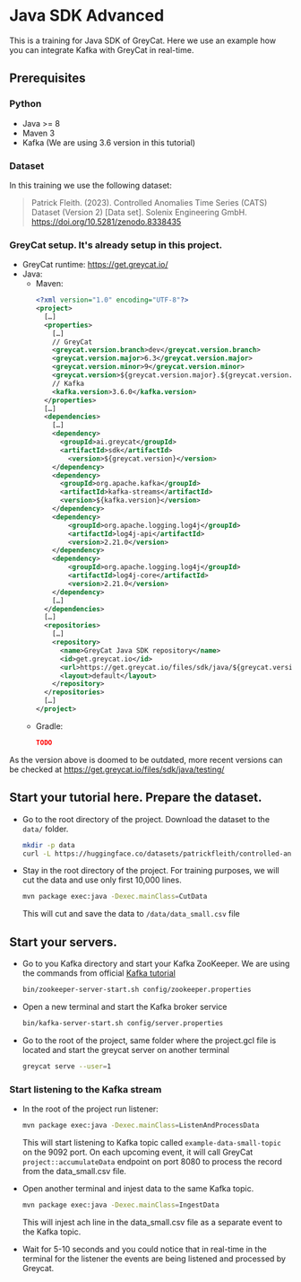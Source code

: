 # Java SDK Advanced

This is a training for Java SDK of GreyCat. Here we use an example how you can integrate Kafka with GreyCat in real-time.

## Prerequisites

### Python

- Java >= 8
- Maven 3
- Kafka (We are using 3.6 version in this tutorial)

### Dataset

In this training we use the following dataset:

> Patrick Fleith. (2023). Controlled Anomalies Time Series (CATS) Dataset (Version 2) [Data set]. Solenix Engineering GmbH. https://doi.org/10.5281/zenodo.8338435

### GreyCat setup. It's already setup in this project.

- GreyCat runtime: https://get.greycat.io/
- Java:
  - Maven:
    ```xml
    <?xml version="1.0" encoding="UTF-8"?>
    <project>
      […]
      <properties>
        […]
        // GreyCat
        <greycat.version.branch>dev</greycat.version.branch>
        <greycat.version.major>6.3</greycat.version.major>
        <greycat.version.minor>9</greycat.version.minor>
        <greycat.version>${greycat.version.major}.${greycat.version.minor}-${greycat.version.branch}</greycat.version>
        // Kafka
        <kafka.version>3.6.0</kafka.version>
      </properties>
      […]
      <dependencies>
        […]
        <dependency>
          <groupId>ai.greycat</groupId>
          <artifactId>sdk</artifactId>
            <version>${greycat.version}</version>
        </dependency>
        <dependency>
          <groupId>org.apache.kafka</groupId>
          <artifactId>kafka-streams</artifactId>
          <version>${kafka.version}</version>
        </dependency>
        <dependency>
            <groupId>org.apache.logging.log4j</groupId>
            <artifactId>log4j-api</artifactId>
            <version>2.21.0</version>
        </dependency>
        <dependency>
            <groupId>org.apache.logging.log4j</groupId>
            <artifactId>log4j-core</artifactId>
            <version>2.21.0</version>
        </dependency>
        […]
      </dependencies>
      […]
      <repositories>
        […]
        <repository>
          <name>GreyCat Java SDK repository</name>
          <id>get.greycat.io</id>
          <url>https://get.greycat.io/files/sdk/java/${greycat.version.branch}/${greycat.version.major}/</url>
          <layout>default</layout>
        </repository>
      </repositories>
      […]
    </project>
    ```
  - Gradle:
    ```json
    TODO
    ```
As the version above is doomed to be outdated, more recent versions can be checked at https://get.greycat.io/files/sdk/java/testing/

## Start your tutorial here. Prepare the dataset.

- Go to the root directory of the project. Download the dataset to the ```data/``` folder.

  ```bash
  mkdir -p data
  curl -L https://huggingface.co/datasets/patrickfleith/controlled-anomalies-time-series-dataset/resolve/main/data.csv > data/data.csv
  ```

- Stay in the root directory of the project. For training purposes, we will cut the data and use only first 10,000 lines.

  ```bash
  mvn package exec:java -Dexec.mainClass=CutData
  ```

  This will cut and save the data to ```/data/data_small.csv``` file

## Start your servers.

- Go to you Kafka directory and start your Kafka ZooKeeper. We are using the commands from official [Kafka tutorial](https://kafka.apache.org/quickstart)
  
  ```bash
  bin/zookeeper-server-start.sh config/zookeeper.properties
  ```

- Open a new terminal and start the Kafka broker service
  
  ```bash
  bin/kafka-server-start.sh config/server.properties
  ```

- Go to the root of the project, same folder where the project.gcl file is located and start the greycat server on another terminal
  
  ```bash
  greycat serve --user=1
  ```

### Start listening to the Kafka stream

- In the root of the project run listener:
  
  ```bash
  mvn package exec:java -Dexec.mainClass=ListenAndProcessData
  ```

  This will start listening to Kafka topic called ```example-data-small-topic``` on the 9092 port.
  On each upcoming event, it will call GreyCat ```project::accumulateData``` endpoint on port 8080 to process the record from the data_small.csv file.

- Open another terminal and injest data to the same Kafka topic.
  
  ```bash
  mvn package exec:java -Dexec.mainClass=IngestData
  ```
  
  This will injest ach line in the data_small.csv file as a separate event to the Kafka topic.

- Wait for 5-10 seconds and you could notice that in real-time in the terminal for the listener the events are being listened and processed by Greycat.
